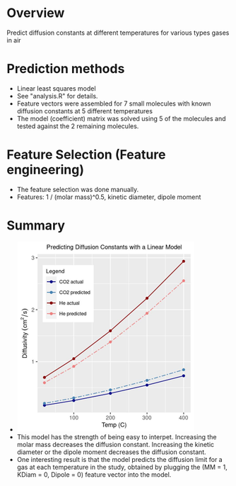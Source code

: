 # Overview
Predict diffusion constants at different temperatures for various types gases in air

# Prediction methods
- Linear least squares model
- See "analysis.R" for details. 
- Feature vectors were assembled for 7 small molecules with known diffusion constants at 5 different temperatures
- The model (coefficient) matrix was solved using 5 of the molecules and tested against the 2 remaining molecules.

# Feature Selection (Feature engineering)
- The feature selection was done manually. 
- Features: 1 / (molar mass)^0.5, kinetic diameter, dipole moment

# Summary
- <img src="model_predictions.jpg" width="400" height="430">
- This model has the strength of being easy to interpet. Increasing the molar mass decreases the diffusion constant. Increasing the kinetic diameter or the dipole moment decreases the diffusion constant.
- One interesting result is that the model predicts the diffusion limit for a gas at each temperature in the study, obtained by plugging the (MM = 1, KDiam = 0, Dipole = 0) feature vector into the model.

